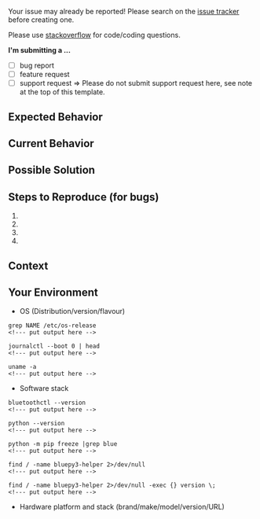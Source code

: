 Your issue may already be reported!
Please search on the [issue tracker](https://github.com/Mausy5043/bluepy3/issues?q=is%3Aissue+) before creating one.

Please use [stackoverflow](https://stackoverflow.com) for code/coding questions.

<!--- Provide a general summary of the issue in the Title above -->

**I'm submitting a ...**
<!--- insert an 'x' in the appropriate box like this: [x]   -->
  - [ ] bug report
  - [ ] feature request
  - [ ] support request => Please do not submit support request here, see note at the top of this template.

## Expected Behavior
<!--- If you're describing a bug, tell us what should happen -->
<!--- If you're suggesting a change/improvement, tell us how it should work -->

## Current Behavior
<!--- If describing a bug, tell us what happens instead of the expected behavior -->
<!--- If suggesting a change/improvement, explain the difference from current behavior -->

## Possible Solution
<!--- Not obligatory, but we appreciate your help improving this project.  -->
<!--- Please refer to CONTRIBUTING.md on how to suggest a fix for the bug, -->
<!--- or ideas on how to implement the addition or change. -->

## Steps to Reproduce (for bugs)
<!--- Provide a link to a live example, or an unambiguous set of steps to -->
<!--- reproduce this bug. Include code to reproduce, if relevant -->
1.
2.
3.
4.

## Context
<!--- How has this issue affected you? What are you trying to accomplish? -->
<!--- Providing context helps us come up with a solution that is most useful in the real world -->

## Your Environment
<!--- Include as many relevant details about the environment you experienced the bug in -->

* OS (Distribution/version/flavour)
```
grep NAME /etc/os-release
<!--- put output here -->

journalctl --boot 0 | head
<!--- put output here -->

uname -a
<!--- put output here -->
```

* Software stack
<!--- If your problem occurs on different software stacks, there may be different causes. -->
<!--- Please consider creating separate issues for different software stacks. -->
```
bluetoothctl --version
<!--- put output here -->

python --version
<!--- put output here -->

python -m pip freeze |grep blue
<!--- put output here -->

find / -name bluepy3-helper 2>/dev/null
<!--- put output here -->

find / -name bluepy3-helper 2>/dev/null -exec {} version \;
<!--- put output here -->
```

* Hardware platform and stack (brand/make/model/version/URL)
<!--- If your problem occurs on different hardware platforms, there may be different causes. -->
<!--- Please consider creating separate issues for different hardware platforms. -->
<!--- Example: Raspberry Pi Model 3B+ (https://www.raspberrypi.org/)-->
<!---          - Add details about the Bluetooth hardware  -->
<!---          - Does the Bluetooth modem support BLE ?  -->
<!---          - Which device are you connecting to? (brand/make/model/version/URL)  -->

